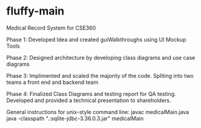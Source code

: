 # fluffy-main
Medical Record System for CSE360

Phase 1:
  Developed Idea and created guiWalkthroughs using UI Mockup Tools

Phase 2:
  Designed architecture by developing class diagrams and use case diagrams

Phase 3:
  Implimented and scaled the majority of the code. Spliting into two teams a front end and backend team

Phase 4:
  Finalized Class Diagrams and testing report for QA testing.
  Developed and provided a technical presentation to shareholders.

  
General instructions for unix-style command line:
javac medicalMain.java
java -classpath ".:sqlite-jdbc-3.36.0.3.jar" medicalMain
